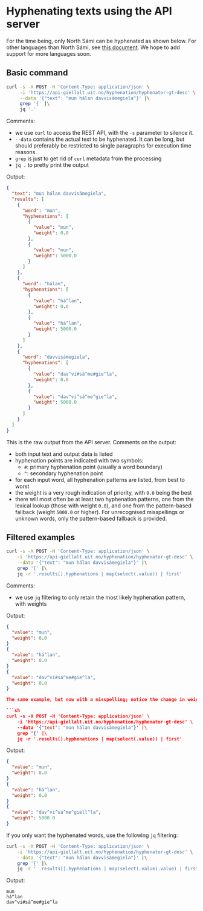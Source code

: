 # Hyphenating texts using the API server

For the time being, only North Sámi can be hyphenated as shown below. For other languages than North Sámi, see [this document](how-to-hyphenate-without-hyphenator.md). We hope to add support for more languages soon.

## Basic command

```sh
curl -s -X POST -H 'Content-Type: application/json' \
     -i 'https://api-giellalt.uit.no/hyphenation/hyphenator-gt-desc' \
     --data '{"text": "mun hálan davvisámegiela"}' |\
     grep '{' |\
     jq '.' 
```

Comments:

- we use `curl` to access the REST API, with the `-s` parameter to silence it.
- `--data` contains the actual text to be hyphenated. It can be long, but should preferably be restricted to single paragraphs for execution time reasons.
- `grep` is just to get rid of `curl` metadata from the processing
- `jq .` to pretty print the output

Output:

```json
{
  "text": "mun hálan davvisámegiela",
  "results": [
    {
      "word": "mun",
      "hyphenations": [
        {
          "value": "mun",
          "weight": 0.0
        },
        {
          "value": "mun",
          "weight": 5000.0
        }
      ]
    },
    {
      "word": "hálan",
      "hyphenations": [
        {
          "value": "há^lan",
          "weight": 0.0
        },
        {
          "value": "há^lan",
          "weight": 5000.0
        }
      ]
    },
    {
      "word": "davvisámegiela",
      "hyphenations": [
        {
          "value": "dav^vi#sá^me#gie^la",
          "weight": 0.0
        },
        {
          "value": "dav^vi^sá^me^gie^la",
          "weight": 5000.0
        }
      ]
    }
  ]
}
```

This is the raw output from the API server. Comments on the output:

- both input text and output data is listed
- hyphenation points are indicated with two symbols:
    - `#`: primary hyphenation point (usually a word boundary)
    - `^`: secondary hyphenation point
- for each input word, all hyphenation patterns are listed, from best to worst
- the weight is a very rough indication of priority, with `0.0` being the best
- there will most often be at least two hyphenation patterns, one from the lexical lookup (those with weight `0.0`), and one from the pattern-based fallback (weight `5000.0` or higher). For unrecognised misspellings or unknown words, only the pattern-based fallback is provided.

## Filtered examples

```sh
curl -s -X POST -H 'Content-Type: application/json' \
    -i 'https://api-giellalt.uit.no/hyphenation/hyphenator-gt-desc' \
    --data '{"text": "mun hálan davvisámegiela"}' |\
    grep '{' |\
    jq -r '.results[].hyphenations | map(select(.value)) | first'
```

Comments:

- we use `jq` filtering to only retain the most likely hyphenation pattern, with weights

Output:

```json
{
  "value": "mun",
  "weight": 0.0
}
{
  "value": "há^lan",
  "weight": 0.0
}
{
  "value": "dav^vi#sá^me#gie^la",
  "weight": 0.0
}

The same example, but now with a misspelling; notice the change in weight for the last word:

```sh
curl -s -X POST -H 'Content-Type: application/json' \
    -i 'https://api-giellalt.uit.no/hyphenation/hyphenator-gt-desc' \
    --data '{"text": "mun hálan davvisámegiela"}' |\
    grep '{' |\
    jq -r '.results[].hyphenations | map(select(.value)) | first'
```

Output:

```json
{
  "value": "mun",
  "weight": 0.0
}
{
  "value": "há^lan",
  "weight": 0.0
}
{
  "value": "dav^vi^sá^me^giell^la",
  "weight": 5000.0
}
```

If you only want the hyphenated words, use the following `jq` filtering:

```sh
curl -s -X POST -H 'Content-Type: application/json' \
    -i 'https://api-giellalt.uit.no/hyphenation/hyphenator-gt-desc' \
    --data '{"text": "mun hálan davvisámegiela"}' |\
    grep '{' |\
    jq -r ' .results[].hyphenations | map(select(.value).value) | first'
```

Output:

```
mun
há^lan
dav^vi#sá^me#gie^la
```

